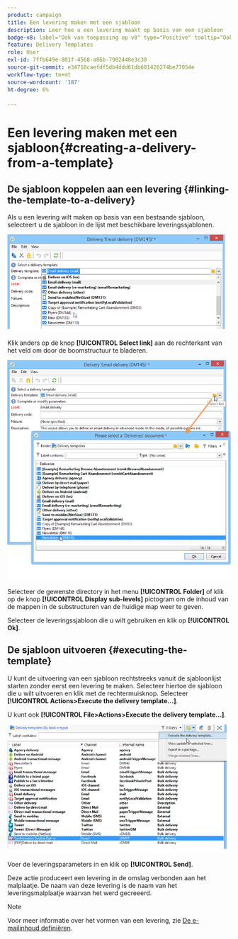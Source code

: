 ```yaml
---
product: campaign
title: Een levering maken met een sjabloon
description: Leer hoe u een levering maakt op basis van een sjabloon
badge-v8: label="Ook van toepassing op v8" type="Positive" tooltip="Ook van toepassing op campagne v8"
feature: Delivery Templates
role: User
exl-id: 7ffb649e-801f-4568-a86b-7982448e3c30
source-git-commit: e34718caefdf5db4ddd61db601420274be77054e
workflow-type: tm+mt
source-wordcount: '187'
ht-degree: 6%

---
```


# Een levering maken met een sjabloon{#creating-a-delivery-from-a-template}

## De sjabloon koppelen aan een levering {#linking-the-template-to-a-delivery}

Als u een levering wilt maken op basis van een bestaande sjabloon, selecteert u de sjabloon in de lijst met beschikbare leveringssjablonen.

![](assets/s_ncs_user_wizard_select_template.png)

Klik anders op de knop **[!UICONTROL Select link]** aan de rechterkant van het veld om door de boomstructuur te bladeren.

![](assets/s_ncs_user_wizard_choose_link.png)

Selecteer de gewenste directory in het menu **[!UICONTROL Folder]** of klik op de knop **[!UICONTROL Display sub-levels]** pictogram om de inhoud van de mappen in de substructuren van de huidige map weer te geven.

Selecteer de leveringssjabloon die u wilt gebruiken en klik op **[!UICONTROL Ok]**.

## De sjabloon uitvoeren {#executing-the-template}

U kunt de uitvoering van een sjabloon rechtstreeks vanuit de sjabloonlijst starten zonder eerst een levering te maken. Selecteer hiertoe de sjabloon die u wilt uitvoeren en klik met de rechtermuisknop. Selecteer **[!UICONTROL Actions>Execute the delivery template...]**.

U kunt ook **[!UICONTROL File>Actions>Execute the delivery template...]**.

![](assets/s_ncs_user_template_execute_menu.png)

Voer de leveringsparameters in en klik op **[!UICONTROL Send]**.

Deze actie produceert een levering in de omslag verbonden aan het malplaatje. De naam van deze levering is de naam van het leveringsmalplaatje waarvan het werd gecreeerd.

>[!NOTE]
>
>Voor meer informatie over het vormen van een levering, zie [De e-mailinhoud definiëren](defining-the-email-content.md).
